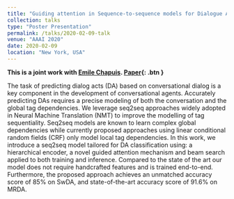 ```yaml
---
title: "Guiding attention in Sequence-to-sequence models for Dialogue Act prediction"
collection: talks
type: "Poster Presentation"
permalink: /talks/2020-02-09-talk
venue: "AAAI 2020"
date: 2020-02-09
location: "New York, USA"
---
```

<b>This is a joint work with [Emile Chapuis](https://emilechapuis.github.io/). [Paper](https://ojs.aaai.org//index.php/AAAI/article/view/6259){: .btn } </b>
<p> The task of predicting dialog acts (DA) based on conversational dialog is a key component in the development of conversational agents. Accurately predicting DAs requires a precise modeling of both the conversation and the global tag dependencies. We leverage seq2seq approaches widely adopted
in Neural Machine Translation (NMT) to improve the modelling of tag sequentiality. Seq2seq models are known to learn
complex global dependencies while currently proposed approaches using linear conditional random fields (CRF) only
model local tag dependencies. In this work, we introduce a
seq2seq model tailored for DA classification using: a hierarchical encoder, a novel guided attention mechanism and
beam search applied to both training and inference. Compared to the state of the art our model does not require handcrafted features and is trained end-to-end. Furthermore, the
proposed approach achieves an unmatched accuracy score of
85% on SwDA, and state-of-the-art accuracy score of 91.6%
on MRDA.</p> 